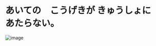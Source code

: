 # あいての　こうげきが きゅうしょに　あたらない。<br/>
![image](https://github.com/user-attachments/assets/95f7df29-67ee-448d-9194-dfce35390ff3)



